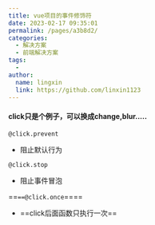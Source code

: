 ```yaml
---
title: vue项目的事件修饰符
date: 2023-02-17 09:35:01
permalink: /pages/a3b8d2/
categories:
  - 解决方案
  - 前端解决方案
tags:
  - 
author: 
  name: lingxin
  link: https://github.com/linxin1123
---
```



#### click只是个例子，可以换成change,blur.....

``@click.prevent``

- 阻止默认行为

``@click.stop``

- 阻止事件冒泡

==``==@click.once``====

- ==click后面函数只执行一次==